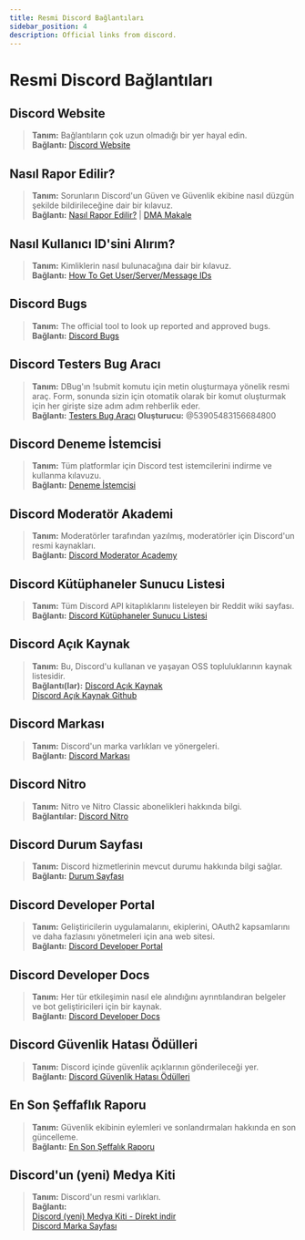 ```yaml
---
title: Resmi Discord Bağlantıları
sidebar_position: 4
description: Official links from discord.
---
```


# Resmi Discord Bağlantıları

## **Discord Website**
> __Tanım:__ Bağlantıların çok uzun olmadığı bir yer hayal edin.  <br/>
__Bağlantı:__ [Discord Website](https://dis.gd/)

## **Nasıl Rapor Edilir?**
> __Tanım:__ Sorunların Discord'un Güven ve Güvenlik ekibine nasıl düzgün şekilde bildirileceğine dair bir kılavuz.   <br/>
__Bağlantı:__  [Nasıl Rapor Edilir?](https://dis.gd/howtoreport) | [DMA Makale](https://discord.com/moderation/360058643194-104:-How-to-Report-Content-to-Discord)

## **Nasıl Kullanıcı ID'sini Alırım?** 
> __Tanım:__ Kimliklerin nasıl bulunacağına dair bir kılavuz.   <br/>
__Bağlantı:__  [How To Get User/Server/Message IDs](https://dis.gd/findmyid)

## **Discord Bugs**
> __Tanım:__  The official tool to look up reported and approved bugs.   <br/>
__Bağlantı:__ [Discord Bugs](https://bugs.discord.com/)

## **Discord Testers Bug Aracı**
> __Tanım:__  DBug'ın !submit komutu için metin oluşturmaya yönelik resmi araç. Form, sonunda sizin için otomatik olarak bir komut oluşturmak için her girişte size adım adım rehberlik eder.   <br/>
__Bağlantı:__ [Testers Bug Aracı](https://dis.gd/bug-tool)
__Oluşturucu:__ @53905483156684800

## **Discord Deneme İstemcisi**
> __Tanım:__ Tüm platformlar için Discord test istemcilerini indirme ve kullanma kılavuzu.   <br/>
__Bağlantı:__ [Deneme İstemcisi](https://support.discord.com/hc/en-us/articles/360035675191-Discord-Testing-Clients)

## **Discord Moderatör Akademi** 
> __Tanım:__ Moderatörler tarafından yazılmış, moderatörler için Discord'un resmi kaynakları.   <br/>
__Bağlantı:__ [Discord Moderator Academy](https://dis.gd/moderation)

## **Discord Kütüphaneler Sunucu Listesi**
> __Tanım:__ Tüm Discord API kitaplıklarını listeleyen bir Reddit wiki sayfası.  <br/>
__Bağlantı:__ [Discord Kütüphaneler Sunucu Listesi](https://www.reddit.com/r/discordapp/wiki/developers)

## **Discord Açık Kaynak**
> __Tanım:__ Bu, Discord'u kullanan ve yaşayan OSS topluluklarının kaynak listesidir.   <br/>
__Bağlantı(lar):__
[Discord Açık Kaynak](https://discord.com/open-source)   <br/>
[Discord Açık Kaynak Github](https://github.com/discord/discord-open-source)

## **Discord Markası**  
> __Tanım:__ Discord'un marka varlıkları ve yönergeleri.   <br/>
__Bağlantı:__ [Discord Markası](https://discord.com/branding)

## **Discord Nitro**
> __Tanım:__  Nitro ve Nitro Classic abonelikleri hakkında bilgi.   <br/>
__Bağlantılar:__ [Discord Nitro](https://dis.gd/nitro)

## **Discord Durum Sayfası**
> __Tanım:__ Discord hizmetlerinin mevcut durumu hakkında bilgi sağlar.   <br/>
__Bağlantı:__ [Durum Sayfası](https://dis.gd/status)

## **Discord Developer Portal**
> __Tanım:__ Geliştiricilerin uygulamalarını, ekiplerini, OAuth2 kapsamlarını ve daha fazlasını yönetmeleri için ana web sitesi.    <br/>
__Bağlantı:__ [Discord Developer Portal](https://discord.com/developers/)

## **Discord Developer Docs**
> __Tanım:__ Her tür etkileşimin nasıl ele alındığını ayrıntılandıran belgeler ve bot geliştiricileri için bir kaynak.   <br/>
__Bağlantı:__ [Discord Developer Docs](https://discord.dev/)

## **Discord Güvenlik Hatası Ödülleri**
> __Tanım:__ Discord içinde güvenlik açıklarının gönderileceği yer.   <br/>
__Bağlantı:__ [Discord Güvenlik Hatası Ödülleri](https://discord.com/security)

## **En Son Şeffaflık Raporu** 
> __Tanım:__ Güvenlik ekibinin eylemleri ve sonlandırmaları hakkında en son güncelleme.   <br/>
__Bağlantı:__ [En Son Şeffalık Raporu](https://discord.com/blog/discord-transparency-report-h1-2021)

## **Discord'un (yeni) Medya Kiti**
> __Tanım:__ Discord'un resmi varlıkları.   <br/>
__Bağlantı:__ <br/>
[Discord (yeni) Medya Kiti - Direkt indir](https://www.dropbox.com/sh/nabhhaq7kt59exr/AAB7U3f2pW-Jmvdul0yy7o-ia?dl=1)  <br/>
[Discord Marka Sayfası](https://discord.com/branding)

